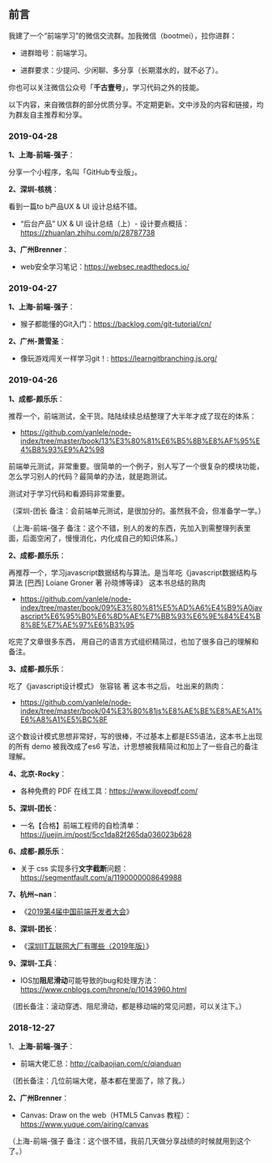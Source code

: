 

## 前言

我建了一个“前端学习”的微信交流群。加我微信（bootmei），拉你进群：

- 进群暗号：前端学习。

- 进群要求：少提问、少闲聊、多分享（长期潜水的，就不必了）。

你也可以关注微信公众号「**千古壹号**」，学习代码之外的技能。

以下内容，来自微信群的部分优质分享。不定期更新。文中涉及的内容和链接，均为群友自主推荐和分享。

### 2019-04-28

**1、上海-前端-强子**：

分享一个小程序，名叫「GitHub专业版」。

**2、深圳-核桃**：

看到一篇to b产品UX & UI 设计总结不错。

- “后台产品” UX & UI 设计总结（上）- 设计要点概括：<https://zhuanlan.zhihu.com/p/28787738>


**3、广州Brenner**：

- web安全学习笔记：<https://websec.readthedocs.io/>


### 2019-04-27

**1、上海-前端-强子**：

- 猴子都能懂的Git入门：<https://backlog.com/git-tutorial/cn/>


**2、广州-萧雪圣**：

- 像玩游戏闯关一样学习git！: <https://learngitbranching.js.org/>

### 2019-04-26

**1、成都-颜乐乐**：

推荐一个，前端测试，全干货。陆陆续续总结整理了大半年才成了现在的体系：

- <https://github.com/yanlele/node-index/tree/master/book/13%E3%80%81%E6%B5%8B%E8%AF%95%E4%B8%93%E9%A2%98>

前端单元测试，非常重要。很简单的一个例子，别人写了一个很复杂的模块功能，怎么学习别人的代码？最简单的办法，就是跑测试。

测试对于学习代码和看源码非常重要。

（深圳-团长 备注：会前端单元测试，是很加分的。虽然我不会，但准备学一学。）

（上海-前端-强子 备注：这个不错，别人的发的东西，先加入到需整理列表里面，后面空闲了，慢慢消化，内化成自己的知识体系。）

**2、成都-颜乐乐**：

再推荐一个，学习javascript数据结构与算法。是当年吃《javascript数据结构与算法 [巴西] Loiane Groner 著 孙晓博等译》 这本书总结的熟肉

- <https://github.com/yanlele/node-index/tree/master/book/09%E3%80%81%E5%AD%A6%E4%B9%A0javascript%E6%95%B0%E6%8D%AE%E7%BB%93%E6%9E%84%E4%B8%8E%E7%AE%97%E6%B3%95>

吃完了文章很多东西， 用自己的语言方式组织精简过，也加了很多自己的理解和备注。

**3、成都-颜乐乐**：

吃了《javascript设计模式》 张容铭 著 这本书之后， 吐出来的熟肉：

- <https://github.com/yanlele/node-index/tree/master/book/04%E3%80%81js%E8%AE%BE%E8%AE%A1%E6%A8%A1%E5%BC%8F>

这个数设计模式思想非常好，写的很棒，不过基本上都是ES5语法，这本书上出现的所有 demo 被我改成了es6 写法，计思想被我精简过和加上了一些自己的备注理解。

**4、北京-Rocky**：


- 各种免费的 PDF 在线工具：<https://www.ilovepdf.com/>


**5、深圳-团长**：

- 一名【合格】前端工程师的自检清单：<https://juejin.im/post/5cc1da82f265da036023b628>

**6、成都-颜乐乐**：

- 关于 css 实现多行**文字截断**问题：<https://segmentfault.com/a/1190000008649988>


**7、杭州~nan**：

- 《[2019第4届中国前端开发者大会](https://mp.weixin.qq.com/s/6ZuLEQZLsu7GUquwSgJT2w)》

**8、深圳-团长**：

- 《[深圳IT互联网大厂有哪些（2019年版）](https://github.com/qianguyihao/Web/blob/master/17-%E5%89%8D%E7%AB%AF%E7%BB%BC%E5%90%88/03-%E6%B7%B1%E5%9C%B3IT%E4%BA%92%E8%81%94%E7%BD%91%E5%A4%A7%E5%8E%82%E6%9C%89%E5%93%AA%E4%BA%9B%EF%BC%882019%E5%B9%B4%E7%89%88%EF%BC%89.md)》

**9、深圳-工兵**：

- IOS加**阻尼滑动**可能导致的bug和处理方法：https://www.cnblogs.com/hrone/p/10143960.html

（团长备注：滚动穿透、阻尼滑动，都是移动端的常见问题，可以关注下。）

### 2018-12-27

1、**上海-前端-强子**：

- 前端大佬汇总：<http://caibaojian.com/c/qianduan>

（团长备注：几位前端大佬，基本都在里面了，除了我。）

**2、广州Brenner**：

- Canvas: Draw on the web（HTML5 Canvas 教程）：<https://www.yuque.com/airing/canvas>

（上海-前端-强子 备注：这个很不错，我前几天做分享战绩的时候就用到这个了。）


